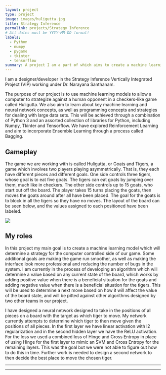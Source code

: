 ```yaml
---
layout: project
type: project
image: images/huligutta.jpg
title: Strategy Inference
permalink: projects/Strategy_Inference
# All dates must be YYYY-MM-DD format!
labels:
  - Python
  - numpy
  - pygame
  - tkinter
  - tensorflow
summary: A project I am a part of which aims to create a machine learning model to strategize in a virtual board game.
---
```


  I am a designer/developer in the Strategy Inference Vertically Integrated Project (VIP) working under Dr. Narayana Santhanam.
  
  The purpose of our project is to use machine learning models to allow a computer to strategize against a human opponent in a checkers-like game called Huligutta. We also aim to learn about key machine learning and neural network concepts, as well as programming concepts and strategies for dealing with large data sets. This will be achieved through a combination of Python 3 and an assorted collection of libraries for Python, including Numpy, Tkinter and Tensorflow. We have explored Reinforcement Learning and aim to incorporate Ensemble Learning through a process called Bagging.

## Gameplay

  The game we are working with is called Huligutta, or Goats and Tigers, a game which involves two players playing asymmetrically. That is, they each have different pieces and different goals. One side controls three tigers, whose goal is to eat five goats. The tigers can eat goats by jumping over them, much like in checkers. The other side controls up to 15 goats, who start out off the board. The player takes 15 turns placing the goats, then moves the goats around after all have been placed. The goal for the goats is to block in all the tigers so they have no moves. The layout of the board can be seen below, and the values assigned to each positioned have been labeled.
  
 <img class="ui image" src="{{ site.baseurl }}/images/huliguttaLayout.jpg">

## My roles

  In this project my main goal is to create a machine learning model which will determine a strategy for the computer controlled side of our game. Some additional goals are making the game run smoother, as well as making the interface look more professional and reducing the number of bugs in the system. I am currently in the process of developing an algorithm which will determine a value based on any current state of the board, which works by adding positive value when there is a beneficial situation for the goats and adding negative value when there is a beneficial situation for the tigers. This will be used to determine a next move based on how it will affect the value of the board state, and will be pitted against other algorithms designed by two other teams in our project. 
  
  I have designed a neural network designed to take in the positions of all pieces on a board with the target as which tiger to move. My network currently attempts to determine which tiger to then move given the positions of all pieces. In the first layer we have linear activation with l2 regularization and in the second hidden layer we have the ReLU activation. For the loss we used a combined loss of Hinge and Cross Entropy in place of using Hinge for the first layer to mimic an SVM and Cross Entropy for the remaining layers. This was the goal but we were not able to figure out how to do this in time. Further work is needed to design a second network to then decide the best place to move the chosen tiger.
  
 -----
 -----
